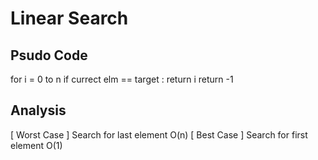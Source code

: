 # Linear Search ##############################################
## Psudo Code
  for i = 0 to n
      if currect elm == target : return i
  return -1

## Analysis
  [ Worst Case ]
      Search for last element
      O(n)
  [ Best Case ]
      Search for first element
      O(1)



